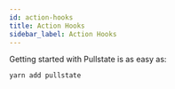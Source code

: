 ```yaml
---
id: action-hooks
title: Action Hooks
sidebar_label: Action Hooks
---
```


Getting started with Pullstate is as easy as:

```powershell
yarn add pullstate
```

